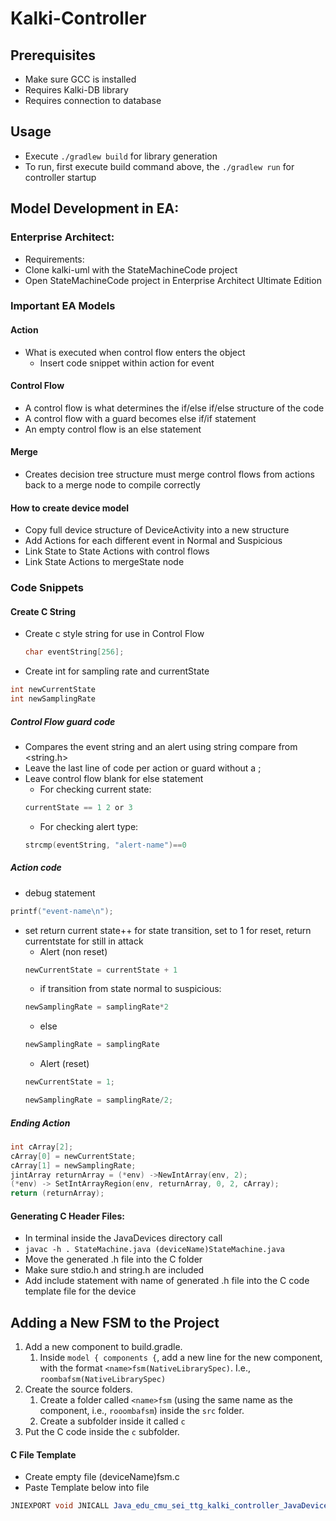 # Kalki-Controller
 
## Prerequisites
- Make sure GCC is installed
- Requires Kalki-DB library
- Requires connection to database

## Usage
- Execute `./gradlew build` for library generation
- To run, first execute build command above, the `./gradlew run` for controller startup

## Model Development in EA:

### Enterprise Architect:
-	Requirements:
-	Clone kalki-uml with the StateMachineCode project
-	Open StateMachineCode project in Enterprise Architect Ultimate Edition

### Important EA Models
#### Action
 - What is executed when control flow enters the object
   - Insert code snippet within action for event
#### Control Flow
 -	A control flow is what determines the if/else if/else structure of the code
 - A control flow with a guard becomes else if/if statement
 - An empty control flow is an else statement

#### Merge
 - Creates decision tree structure must merge control flows from actions back to a merge node to compile correctly
 
#### How to create device model
-	Copy full device structure of DeviceActivity into a new structure
-	Add Actions for each different event in Normal and Suspicious 
-	Link State to State Actions with control flows
-	Link State Actions to mergeState node

### Code Snippets

#### Create C String

- Create c style string for use in Control Flow
  ```C
  char eventString[256];
  ```
- Create int for sampling rate and currentState
``` C
int newCurrentState
int newSamplingRate
```
##### Control Flow guard code

 - Compares the event string and an alert using string compare from <string.h>
 - Leave the last line of code per action or guard without a ; 
 - Leave control flow blank for else statement	
   - For checking current state: 
   ```C
   currentState == 1 2 or 3
   ```
   - For checking alert type: 
   ```C
   strcmp(eventString, "alert-name")==0
   ```

##### Action code

 - debug statement
 ```C
 printf("event-name\n");
 ```
 - set return current state++ for state transition, set to 1 for reset, return currentstate for still in attack
   - Alert (non reset)
    ```C
    newCurrentState = currentState + 1
    ```	
    - if transition from state normal to suspicious: 
    ```C
    newSamplingRate = samplingRate*2
    ```
    - else 
    ``` C
    newSamplingRate = samplingRate
    ```
   - Alert (reset)
   ```C
   newCurrentState = 1; 
   ```
   ```C
   newSamplingRate = samplingRate/2;
   ```

##### Ending Action
```C
int cArray[2];
cArray[0] = newCurrentState;
cArray[1] = newSamplingRate;
jintArray returnArray = (*env) ->NewIntArray(env, 2);
(*env) -> SetIntArrayRegion(env, returnArray, 0, 2, cArray);
return (returnArray); 
```

#### Generating C Header Files:
-	In terminal inside the JavaDevices directory call
  -	```javac -h . StateMachine.java (deviceName)StateMachine.java ```
- Move the generated .h file into the C folder
- Make sure stdio.h and string.h are included
-	Add include statement with name of generated .h file into the C code template file for the device

## Adding a New FSM to the Project

1. Add a new component to build.gradle.
   1. Inside `model { components {`, add a new line for the new component, with the format `<name>fsm(NativeLibrarySpec)`. I.e., `roombafsm(NativeLibrarySpec)`
1. Create the source folders.
   1. Create a folder  called `<name>fsm` (using the same name as the component, i.e., `rooombafsm`) inside the `src` folder. 
   1. Create a subfolder inside it called `c`
1. Put the C code inside the `c` subfolder.

#### C File Template
- Create empty file (deviceName)fsm.c
- Paste Template below into file
```Java
JNIEXPORT void JNICALL Java_edu_cmu_sei_ttg_kalki_controller_JavaDevices_(DeviceName)StateMachine_generateNextState(JNIEnv *env, jobject fsmObj){//generated method code goes here}
```
